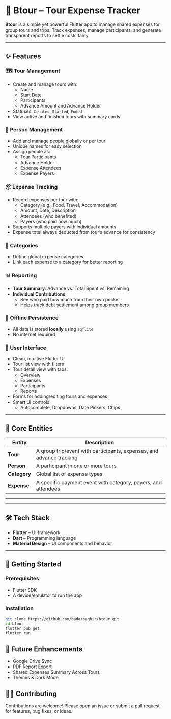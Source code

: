 # 🧳 Btour – Tour Expense Tracker

**Btour** is a simple yet powerful Flutter app to manage shared expenses for group tours and trips. Track expenses, manage participants, and generate transparent reports to settle costs fairly.

---

## ✨ Features

### 🗺️ Tour Management
- Create and manage tours with:
  - Name
  - Start Date
  - Participants
  - Advance Amount and Advance Holder
- Statuses: `Created`, `Started`, `Ended`
- View active and finished tours with summary cards

### 👥 Person Management
- Add and manage people globally or per tour
- Unique names for easy selection
- Assign people as:
  - Tour Participants
  - Advance Holder
  - Expense Attendees
  - Expense Payers

### 📦 Expense Tracking
- Record expenses per tour with:
  - Category (e.g., Food, Travel, Accommodation)
  - Amount, Date, Description
  - Attendees (who benefited)
  - Payers (who paid how much)
- Supports multiple payers with individual amounts
- Expense total always deducted from tour’s advance for consistency

### 🧾 Categories
- Define global expense categories
- Link each expense to a category for better reporting

### 📊 Reporting
- **Tour Summary**: Advance vs. Total Spent vs. Remaining
- **Individual Contributions**:
  - See who paid how much from their own pocket
  - Helps track debt settlement among group members

### 💾 Offline Persistence
- All data is stored **locally** using `sqflite`
- No internet required

### 📱 User Interface
- Clean, intuitive Flutter UI
- Tour list view with filters
- Tour detail view with tabs:
  - Overview
  - Expenses
  - Participants
  - Reports
- Forms for adding/editing tours and expenses
- Smart UI controls:
  - Autocomplete, Dropdowns, Date Pickers, Chips

---

## 🧱 Core Entities

| Entity     | Description |
|------------|-------------|
| **Tour**   | A group trip/event with participants, expenses, and advance tracking |
| **Person** | A participant in one or more tours |
| **Category** | Global list of expense types |
| **Expense** | A specific payment event with category, payers, and attendees |

---


---

## 🛠️ Tech Stack

- **Flutter** – UI framework
- **Dart** – Programming language
- **Material Design** – UI components and behavior

---

## 🚀 Getting Started

### Prerequisites

- Flutter SDK
- A device/emulator to run the app

### Installation

```bash
git clone https://github.com/badarsaghir/btour.git
cd btour
flutter pub get
flutter run
```

## 📌 Future Enhancements
- Google Drive Sync
- PDF Report Export
- Shared Expenses Summary Across Tours
- Themes & Dark Mode

## 🧑‍💻 Contributing

Contributions are welcome! Please open an issue or submit a pull request for features, bug fixes, or ideas.

